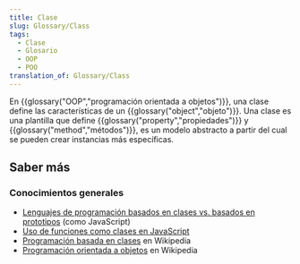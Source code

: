 ```yaml
---
title: Clase
slug: Glossary/Class
tags:
  - Clase
  - Glosario
  - OOP
  - POO
translation_of: Glossary/Class
---
```

En {{glossary("OOP","programación orientada a objetos")}}, una clase define las características de un {{glossary("object","objeto")}}. Una clase es una plantilla que define {{glossary("property","propiedades")}} y {{glossary("method","métodos")}}, es un modelo abstracto a partir del cual se pueden crear instancias más específicas.

## Saber más

### Conocimientos generales

- [Lenguajes de programación basados en clases vs. basados en prototipos](https://developer.mozilla.org/es/docs/Web/JavaScript/Guide/Details_of_the_Object_Model) (como JavaScript)
- [Uso de funciones como clases en JavaScript](https://developer.mozilla.org/es/docs/Learn/JavaScript/Objects)
- [Programación basada en clases](https://en.wikipedia.org/wiki/Class-based_programming) en Wikipedia
- [Programación orientada a objetos](https://en.wikipedia.org/wiki/Object-oriented_programming) en Wikipedia
